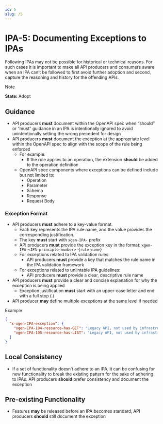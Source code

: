 ```yaml
---
id: 5
slug: /5
---
```


# IPA-5: Documenting Exceptions to IPAs

Following IPAs may not be possible for historical or technical reasons. For such
cases it is important to make all API producers and consumers aware when an IPA
can’t be followed to first avoid further adoption and second, capture the
reasoning and history for the offending APIs.

> [!NOTE]  
> **State:** Adopt

## Guidance

- API producers **must** document within the OpenAPI spec when “should” or
  “must” guidance in an IPA is intentionally ignored to avoid unintentionally
  setting the wrong precedent for design
- API producers **must** document the exception at the appropriate level within
  the OpenAPI spec to align with the scope of the rule being enforced
  - For example:
    - If the rule applies to an operation, the extension **should** be added to
      the operation definition
  - OpenAPI spec components where exceptions can be defined include but not
    limited to:
    - Operation
    - Parameter
    - Schema
    - Response
    - Request Body

### Exception Format

- API producers **must** adhere to a key-value format.
  - Each key represents the IPA rule name, and the value provides the
    corresponding justification.
  - The key **must** start with `xgen-IPA-` prefix
  - API producers **must** provide the exception key in the format:
    `xgen-IPA-<IPA-principle-number>-{rule-name}`
  - For exceptions related to IPA validation rules:
    - API producers **must** provide a key that matches the rule name in the IPA
      validation framework
  - For exceptions related to unlintable IPA guidelines:
    - API producers **must** provide a clear, descriptive rule name
- API producers **must** provide a clear and concise explanation for why the
  exception is being applied
  - Exception justification **must** start with an upper-case letter and end
    with a full stop (.)
- API producer **may** define multiple exceptions at the same level if needed

Example

```json
{
  "x-xgen-IPA-exception": {
    "xgen-IPA-104-resource-has-GET": "Legacy API, not used by infrastructure-as-code tooling",
    "xgen-IPA-105-resource-has-LIST": "Legacy API, not used by infrastructure-as-code tooling"
  }
}
```

## Local Consistency

- If a set of functionality doesn’t adhere to an IPA, it can be confusing for
  new functionality to break the existing pattern for the sake of adhering to
  IPAs. API producers **should** prefer consistency and document the exception

## Pre-existing Functionality

- Features **may** be released before an IPA becomes standard, API producers
  **should** still document the exception
